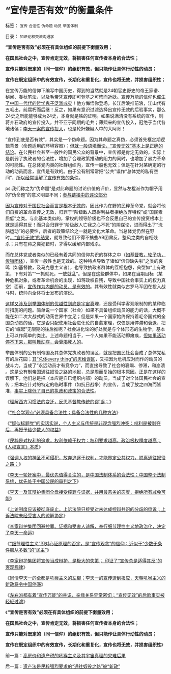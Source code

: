 # “宣传是否有效”的衡量条件

标签： `宣传` `合法性` `伪命题` `动员` `举国体制` 

目录： `知识论和交流沟通学`

**“宣传是否有效”必须在有具体组织的前提下衡量效用；**

**在国民社会之中，宣传肯定无效，将损害任何宣传者本身的合法性；**

**宣传只能对既定的（同一信仰）的组织有效，但只能作让具体行动性的动员；**

**宣传在既定组织中的有效宣传，长期化和重复化，宣传也将无效，并损害组织性**；

在宣传万能的信仰下编写中国历史，得到的当然就是24朝官史野史的帝王家谱、秘闻、春秋笔法，以及毛帝凭宣传即可登基之可怖而近妖。[宣传万能的信仰也催生了中国一代代的哲学鬼子泛滥成灾](../../../2010/6/24/中国哲学家泛滥成灾的原因.md)！他方悔悟你登场，长江后浪推前浪，江山代有五毛出，前腐朽而后继！反之，如果有意识过滤选择出宣传无效的后验事实，那么24史之所能能够成为24史，本身就是铁的证明。如果说满清没有系统的宣传，则蒋介石政府的宣传投入，并不亚于同期的毛共；薄熙来的宣传投入，冠绝于当代各地诸侯；[李天一案的宣传投入](../../../2013/10/2/同情李天一的民粹的吼猴主义.md)，也是轮奸嫌疑人中的大阿哥！

“宣传到底是否有效”，其实是一个伪命题。因为其命题之真伪，必须首先框定期逻辑背景（命题适用的环境容器）；[但就一般语境而论，“宣传无效”基本上是正确的结论](../../../2013/9/29/李家辩护集团炒作公众舆论，故意将李天一轮奸案政治化.md)。在公民社会甚至一般性的国民公众的背景中，宣传都是肯定无效的，实际上是削弱了执政者的合法性，增加了合理政策推动的阻力的同时，也增加了暴力革命的可能性。在总体党内类的社群组织内，宣传一般也无效；但是在针对某确定的行动的动员而言，宣传是有效的。由于公有制常常把“公共”误作“总体党的私有空间”，[所以经常误解了宣传有效的条件](../../../2013/9/30/“吼猴主义－细节理性主义”的宣传本能.md)。

ps:我们称之为“伪命题”是对此命题的讨论价值的评价，显然与左棍派作为帽子用的“伪命题”的意义明显不同；[参与链接中的评论部分](../../../2011/11/2/言论自由是私有制的产物，公有制适用一言堂.md)

[因为宣传对于国民社会而言是根本无效的](../../../2013/10/3/有中国特色的左右派，都有着“宣传万能”的共识.md)，因此作为在野的民粹革命党，就会将他们自费的革命宣传之无效，归罪于“阶级敌人既得利益者拒绝放弃特权”或“国民素质低”之类。与此基本类似的，掌权的领导阶级也不会反思自已的宣传投资根本上就是适得其反！而只会归罪于“阶级敌人亡我之心不死”的阴谋论，进而得出了“洗脑运动”的必要性，后者的政策结论之一就是文化大革命。当总体党仍然在野时[，“宣传无效”的结果](../../../2013/10/1/李家辩护集团将宣传当成辩护，以惨败印证了“宣传总是适得其反”.md)，就导致他们不得不搞些AB团肃反，整风之类的自相残杀；只有在蒋之类犯错时，才得以缓解内部残杀。

而在总体党或者类似的已经有着共同的信仰共识的群体之中（[如基督教，轮子功，传销团体](../../../2013/7/18/东莞传销杀人的罪与罚及传销内幕.md)），宣传一般性也是无效的。这种特点导致了诸如“信仰缺失啦”之类的哀鸣（如基督教，及马克思主义者），也导致执政者群体的互相抱怨，典型如“上有政策，下有对策”“一抓就死，一放就乱”。但是在这些群体中，如果在当期目标（某种危机对象，或者革命机会的出现，如蒋政权自残，导致中国社会事实上的权力真空）面前，[宣传作为内部的动员，是有效的](../../../2013/6/6/宣传只是统治阶级内部的动员；或者是向平民百姓的宣战.md)。其有效性就类似古罗马军团在投入战斗时，统帅向全体将士发布的演说。

[这样又涉及到举国体制的优越性到底是宇宙真](../../../2013/4/30/从举国体制的体育GDP，理解中国经济低效益和内需的缺乏.md)理，还是受科学客观限制的的某种临时措施的问题。简单说一个国家（社会）如果不具备组织动员的能力的话，大概不能在如二次大战式的动荡世界中立足；但是如果一个国家始终保持着毛帝国式的全国总动员的话，它是否只配使用社会进化论的自愈定理，仅仅是用停滞和衰退，把它的“崛起”无限期的往后推呢？社会进化论的好处就是与个体形态的生物学，基本上可以作简单的类比。上述命题相当于，一个人如果不能活动即瘫痪，[但如果活动停不下来，那叫舞动症，会衰竭死人的](../../../2009/9/30/永久性的全国全民总动员.md)。

举国体制的公有制帝国及其总体党执政者的误区，就是把国民社会当成了总体党私有的后花园；[其“总体every
thing”的思维误区](../../../2009/10/1/大国霸权主义阻碍中国和平崛起.md)，又把因为危机应对而作的动员的战斗力，当成了“永远动员才有竞争力”，而直接导致了社会的衰竭、停滞，和崩溃
。这是公有制帝国通往奴役之路的地狱，总是周而复始的根本原因。正是在这样的误解下，他们总是把（本应是自已组织内部）的动员，当成了对全体国民社会的宣传；把本应针对的特定的临时事件（如抗日战争）的宣传，当成了放之四海而皆准，[事实上降低了自已的执政和政策的合法性](../../../2013/8/31/物竞天择确保了“民主政治”在时间史上的唯一合法性.md)。

《[理解西方习惯法的变迁，反思基督教传统的谬`误；](../../../2013/9/12/理解西方习惯法的变迁，反思基督教传统的谬误；.md)》

《[“社会学观点”必须具备合法性；具备合法性的几种方法](../../../2013/9/12/为什么传统文人不是忽悠领导，就是煽动民粹？.md)》

《[“疑似标题党”的实话实说，个人主义与传统是非观念强烈冲突；权利是被剥夺后，再授予给少数人的权益](../../../2013/9/13/权利是广泛被剥夺后，重新授予少数人的权益.md)》

《[民粹是对权利的追求，权利依赖于权力；权利要求越高，政治极权程度越高；《人权宣言》本质](../../../2013/9/13/权利一般指“封建权利”，维权者即血酬.md)》

《[强调人权的神圣不可侵犯，放弃追逐于权利，才能界定公共权力，脱离通往奴役之路；](../../../2013/9/13/彻底否定维权，才能把公共权力关进笼子.md)》

《[李天一轮奸案中，最优先值得关注的，是中国法制体系的合法性；中国整个法制系统，优先处于中国公民的审判之下](../../../2013/9/26/李天一应判13.5年；中国公民审判此案的合法性.md)》

《[李天一及其辩护集团全盘接受控罪与证据，并用最恶劣的态度，拒绝所有减免可能](../../../2013/9/27/李天一承认了全部控罪与证据，最恶劣的态度拒绝减免可能.md)》

《[上访制度应该被彻底废止，上诉法院只接受对未达成控辩共识的分歧的申诉；上诉法院未经受害人的谅解协定](../../../2013/9/28/除受害人追加宽恕外，上诉法院没有任何合法理由,为李天一减刑.md)》

《[李家辩护集团回避控罪、证据和受害人谅解，奉行细节理性主义地政治化，决定了李天一命运](../../../2013/9/29/李家辩护集团炒作公众舆论，故意将李天一轮奸案政治化.md)》

《[“细节理性主义”即对心证原理的否定，是“宣传观念”的信仰；近似于“少数无条件服从多数”的“民主”](../../../2013/9/30/“吼猴主义－细节理性主义”的宣传本能.md)》

《[李家辩护集团将宣传当成辩护，是极大的失策；
印证了“宣传总是适得其反”的客观规律](../../../2013/10/1/李家辩护集团将宣传当成辩护，以惨败印证了“宣传总是适得其反”.md)》

《[同情李天一的全都是吼猴主义的左棍；李天一的宣传遭到报应，天朝吼猴主义的新政将令中国停滞](../../../2013/10/2/同情李天一的民粹的吼猴主义.md)》

《[左右派都有着“宣传万能”的共识，亲缘关系异常密切；“宣传无效”的后验事实被轻轻过滤](../../../2013/10/3/有中国特色的左右派，都有着“宣传万能”的共识.md)》

《**“宣传是否有效”必须在有具体组织的前提下衡量效用；**

**在国民社会之中，宣传肯定无效，将损害任何宣传者本身的合法性；**

**宣传只能对既定的（同一信仰）的组织有效，但只能作让具体行动性的动员；**

**宣传在既定组织中的有效宣传，长期化和重复化，宣传也将无效，并损害组织性**》

前一篇：[高房价和遗产税的吼猴主义及其宇宙真理的灾难后果](../../../2013/10/3/高房价和遗产税的吼猴主义及其宇宙真理的灾难后果.md)

后一篇：[遗产法是民粹强烈要求的“通往奴役之路”被“新政”](../../../2013/10/4/遗产法是民粹强烈要求的“通往奴役之路”被“新政”.md)